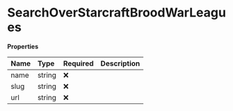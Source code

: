 # SearchOverStarcraftBroodWarLeagues

**Properties**

| Name | Type   | Required | Description |
| :--- | :----- | :------- | :---------- |
| name | string | ❌       |             |
| slug | string | ❌       |             |
| url  | string | ❌       |             |

<!-- This file was generated by liblab | https://liblab.com/ -->
